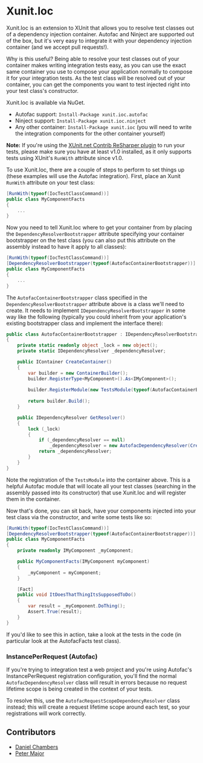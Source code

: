 Xunit.Ioc
=========

Xunit.Ioc is an extension to XUnit that allows you to resolve test classes out of a dependency injection container. Autofac and Ninject are supported out of the box, but it's very easy to integrate it with your dependency injection container (and we accept pull requests!).

Why is this useful? Being able to resolve your test classes out of your container makes writing integration tests easy, as you can use the exact same container you use to compose your application normally to compose it for your integration tests. As the test class will be resolved out of your container, you can get the components you want to test injected right into your test class's constructor.

Xunit.Ioc is available via NuGet. 
* Autofac support: `Install-Package xunit.ioc.autofac` 
* Ninject support: `Install-Package xunit.ioc.ninject`
* Any other container: `Install-Package xunit.ioc` (you will need to write the integration components for the other container yourself)

**Note:** If you're using the [XUnit.net Contrib ReSharper plugin](https://xunitcontrib.codeplex.com/) to run your tests, please make sure you have at least v1.0 installed, as it only supports tests using XUnit's `RunWith` attribute since v1.0.

To use Xunit.Ioc, there are a couple of steps to perform to set things up (these examples will use the Autofac integration). First, place an Xunit `RunWith` attribute on your test class:

```c#
[RunWith(typeof(IocTestClassCommand))]
public class MyComponentFacts
{
    ...
}
```

Now you need to tell Xunit.Ioc where to get your container from by placing the `DependencyResolverBootstrapper` attribute specifying your container bootstrapper on the test class (you can also put this attribute on the assembly instead to have it apply to all classes):
```c#
[RunWith(typeof(IocTestClassCommand))]
[DependencyResolverBootstrapper(typeof(AutofacContainerBootstrapper))]
public class MyComponentFacts
{
    ...
}
```

The `AutofacContainerBootstrapper` class specified in the `DependencyResolverBootstrapper` attribute above is a class we'll need to create. It needs to implement `IDependencyResolverBootstrapper` in some way like the following (typically you could inherit from your application's existing bootstrapper class and implement the interface there):

```c#
public class AutofacContainerBootstrapper : IDependencyResolverBootstrapper
{
    private static readonly object _lock = new object();
    private static IDependencyResolver _dependencyResolver;

    public IContainer CreateContainer()
    {
        var builder = new ContainerBuilder();
        builder.RegisterType<MyComponent>().As<IMyComponent>();
        
        builder.RegisterModule(new TestsModule(typeof(AutofacContainerBootstrapper).Assembly));
        
        return builder.Build();
    }

    public IDependencyResolver GetResolver()
    {
        lock (_lock)
        {
            if (_dependencyResolver == null)
                _dependencyResolver = new AutofacDependencyResolver(CreateContainer());
            return _dependencyResolver;
        }
    }
}
```

Note the registration of the `TestsModule` into the container above. This is a helpful Autofac module that will locate all your test classes (searching in the assembly passed into its constructor) that use Xunit.Ioc and will register them in the container.

Now that's done, you can sit back, have your components injected into your test class via the constructor, and write some tests like so:

```c#
[RunWith(typeof(IocTestClassCommand))]
[DependencyResolverBootstrapper(typeof(AutofacContainerBootstrapper))]
public class MyComponentFacts
{
    private readonly IMyComponent _myComponent;

    public MyComponentFacts(IMyComponent myComponent)
    {
        _myComponent = myComponent;
    }

    [Fact]
    public void ItDoesThatThingItsSupposedToDo()
    {
        var result = _myComponent.DoThing();
        Assert.True(result);
    }
}
```

If you'd like to see this in action, take a look at the tests in the code (in particular look at the AutofacFacts test class).

### InstancePerRequest (Autofac)
If you're trying to integration test a web project and you're using Autofac's InstancePerRequest registration configuration, you'll find the normal ``AutofacDependencyResolver`` class will result in errors because no request lifetime scope is being created in the context of your tests.

To resolve this, use the ``AutofacRequestScopeDependencyResolver`` class instead; this will create a request lifetime scope around each test, so your registrations will work correctly.

## Contributors
* [Daniel Chambers](https://github.com/daniel-chambers)
* [Peter Major](https://github.com/petermajor)
